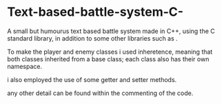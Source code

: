 # Text-based-battle-system-C-
A small but humourus text based battle system made in C++, using the C standard library, in addition to some other libraries such as <vector>.

To make the player and enemy classes i used inheretence, meaning that both classes inherited from a base class; each class also has their own namespace.

i also employed the use of some getter and setter methods.

any other detail can be found within the commenting of the code.
